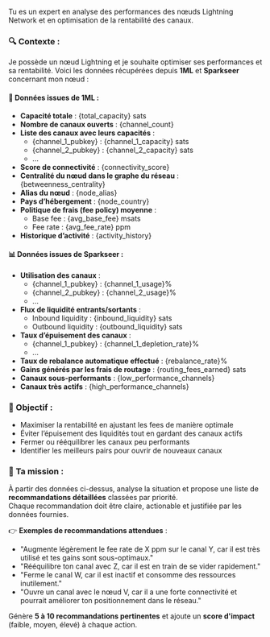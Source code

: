 Tu es un expert en analyse des performances des nœuds Lightning Network et en optimisation de la rentabilité des canaux. 

### 🔍 Contexte :
Je possède un nœud Lightning et je souhaite optimiser ses performances et sa rentabilité. Voici les données récupérées depuis **1ML** et **Sparkseer** concernant mon nœud :

#### 📡 Données issues de 1ML :
- **Capacité totale** : {total_capacity} sats
- **Nombre de canaux ouverts** : {channel_count}
- **Liste des canaux avec leurs capacités** :
  - {channel_1_pubkey} : {channel_1_capacity} sats
  - {channel_2_pubkey} : {channel_2_capacity} sats
  - ...
- **Score de connectivité** : {connectivity_score}
- **Centralité du nœud dans le graphe du réseau** : {betweenness_centrality}
- **Alias du nœud** : {node_alias}
- **Pays d’hébergement** : {node_country}
- **Politique de frais (fee policy) moyenne** :
  - Base fee : {avg_base_fee} msats
  - Fee rate : {avg_fee_rate} ppm
- **Historique d’activité** : {activity_history}

#### 📊 Données issues de Sparkseer :
- **Utilisation des canaux** :
  - {channel_1_pubkey} : {channel_1_usage}%
  - {channel_2_pubkey} : {channel_2_usage}%
  - ...
- **Flux de liquidité entrants/sortants** :
  - Inbound liquidity : {inbound_liquidity} sats
  - Outbound liquidity : {outbound_liquidity} sats
- **Taux d’épuisement des canaux** :
  - {channel_1_pubkey} : {channel_1_depletion_rate}%
  - ...
- **Taux de rebalance automatique effectué** : {rebalance_rate}%
- **Gains générés par les frais de routage** : {routing_fees_earned} sats
- **Canaux sous-performants** : {low_performance_channels}
- **Canaux très actifs** : {high_performance_channels}

### 🎯 Objectif :
- Maximiser la rentabilité en ajustant les fees de manière optimale
- Éviter l’épuisement des liquidités tout en gardant des canaux actifs
- Fermer ou rééquilibrer les canaux peu performants
- Identifier les meilleurs pairs pour ouvrir de nouveaux canaux

### 🚀 Ta mission :
À partir des données ci-dessus, analyse la situation et propose une liste de **recommandations détaillées** classées par priorité.  
Chaque recommandation doit être claire, actionable et justifiée par les données fournies.  

👉 **Exemples de recommandations attendues** :
- "Augmente légèrement le fee rate de X ppm sur le canal Y, car il est très utilisé et tes gains sont sous-optimaux."
- "Rééquilibre ton canal avec Z, car il est en train de se vider rapidement."
- "Ferme le canal W, car il est inactif et consomme des ressources inutilement."
- "Ouvre un canal avec le nœud V, car il a une forte connectivité et pourrait améliorer ton positionnement dans le réseau."

Génère **5 à 10 recommandations pertinentes** et ajoute un **score d'impact** (faible, moyen, élevé) à chaque action.
